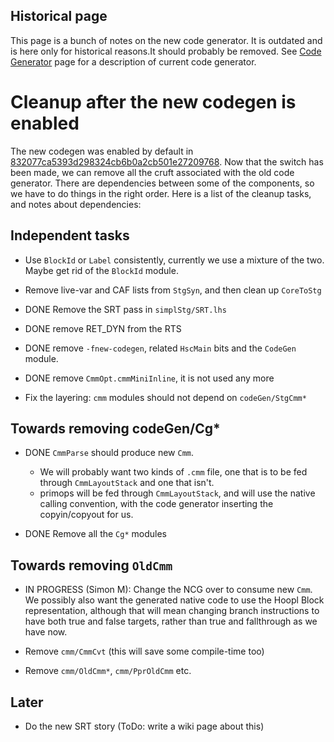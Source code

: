## Historical page



This page is a bunch of notes on the new code generator. It is outdated and is here only for historical reasons.It should probably be removed. See [Code Generator](commentary/compiler/code-gen) page for a description of current code generator.


# Cleanup after the new codegen is enabled



The new codegen was enabled by default in [832077ca5393d298324cb6b0a2cb501e27209768](/trac/ghc/changeset/832077ca5393d298324cb6b0a2cb501e27209768/ghc).  Now that the switch has been made, we can remove all the cruft associated with the old code generator.  There are dependencies between some of the components, so we have to do things in the right order.  Here is a list of the cleanup tasks, and notes about dependencies:


## Independent tasks


- Use `BlockId` or `Label` consistently, currently we use a mixture of the two.  Maybe get rid of the `BlockId` module.

- Remove live-var and CAF lists from `StgSyn`, and then clean up `CoreToStg`

- DONE Remove the SRT pass in `simplStg/SRT.lhs`

- DONE remove RET\_DYN from the RTS

- DONE remove `-fnew-codegen`, related `HscMain` bits and the `CodeGen` module.

- DONE remove `CmmOpt.cmmMiniInline`, it is not used any more

- Fix the layering: `cmm` modules should not depend on `codeGen/StgCmm*`

## Towards removing codeGen/Cg\*


- DONE `CmmParse` should produce new `Cmm`. 

  - We will probably want two kinds of `.cmm` file, one that is to be fed through `CmmLayoutStack` and one that isn't.
  - primops will be fed through `CmmLayoutStack`, and will use the native calling convention, with the code generator inserting the copyin/copyout for us.

- DONE Remove all the `Cg*` modules

## Towards removing `OldCmm`


- IN PROGRESS (Simon M): Change the NCG over to consume new `Cmm`.  We possibly also want the generated native code to use the Hoopl Block representation, although that will mean changing branch instructions to have both true and false targets, rather than true and fallthrough as we have now.

- Remove `cmm/CmmCvt` (this will save some compile-time too)

- Remove `cmm/OldCmm*`, `cmm/PprOldCmm` etc.

## Later


- Do the new SRT story (ToDo: write a wiki page about this)
